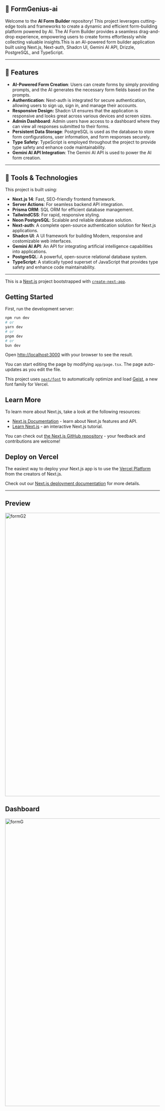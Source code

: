 ## 📌 FormGenius-ai
 
Welcome to the **AI Form Builder** repository! This project leverages cutting-edge tools and frameworks to create a dynamic and efficient form-building platform powered by AI. The AI Form Builder provides a seamless drag-and-drop experience, empowering users to create forms effortlessly while collecting valuable insights.This is an AI-powered form builder application built using Next.js, Next-auth, Shadcn UI, Gemini AI API, Drizzle, PostgreSQL, and TypeScript.

---

## 🌟 Features

- **AI-Powered Form Creation**: Users can create forms by simply providing prompts, and the AI generates the necessary form fields based on the prompts.
- **Authentication**: Next-auth is integrated for secure authentication, allowing users to sign up, sign in, and manage their accounts.
- **Responsive Design:** Shadcn UI ensures that the application is responsive and looks great across various devices and screen sizes.
- **Admin Dashboard**: Admin users have access to a dashboard where they can view all responses submitted to their forms.
- **Persistent Data Storage**: PostgreSQL is used as the database to store form configurations, user information, and form responses securely.
- **Type Safety**: TypeScript is employed throughout the project to provide type safety and enhance code maintainability.
- **Gemini AI API Integration**: The Gemini AI API is used to power the AI form creation.

---

## 🚀 Tools & Technologies

This project is built using:

- **Next.js 14**: Fast, SEO-friendly frontend framework.
- **Server Actions**: For seamless backend API integration.
- **Prisma ORM**: SQL ORM for efficient database management.
- **TailwindCSS**: For rapid, responsive styling.
- **Neon PostgreSQL**: Scalable and reliable database solution.
- **Next-auth**: A complete open-source authentication solution for Next.js applications.
- **Shadcn UI**: A UI framework for building Modern, responsive and costomizable web interfaces.
- **Gemini AI API**: An API for integrating artificial intelligence capabilities into applications.
- **PostgreSQ**L: A powerful, open-source relational database system.
- **TypeScript**: A statically typed superset of JavaScript that provides type safety and enhance code maintainability.


---



This is a [Next.js](https://nextjs.org) project bootstrapped with [`create-next-app`](https://nextjs.org/docs/app/api-reference/cli/create-next-app).

## Getting Started

First, run the development server:

```bash
npm run dev
# or
yarn dev
# or
pnpm dev
# or
bun dev
```

Open [http://localhost:3000](http://localhost:3000) with your browser to see the result.

You can start editing the page by modifying `app/page.tsx`. The page auto-updates as you edit the file.

This project uses [`next/font`](https://nextjs.org/docs/app/building-your-application/optimizing/fonts) to automatically optimize and load [Geist](https://vercel.com/font), a new font family for Vercel.

## Learn More

To learn more about Next.js, take a look at the following resources:

- [Next.js Documentation](https://nextjs.org/docs) - learn about Next.js features and API.
- [Learn Next.js](https://nextjs.org/learn) - an interactive Next.js tutorial.

You can check out [the Next.js GitHub repository](https://github.com/vercel/next.js) - your feedback and contributions are welcome!

## Deploy on Vercel

The easiest way to deploy your Next.js app is to use the [Vercel Platform](https://vercel.com/new?utm_medium=default-template&filter=next.js&utm_source=create-next-app&utm_campaign=create-next-app-readme) from the creators of Next.js.

Check out our [Next.js deployment documentation](https://nextjs.org/docs/app/building-your-application/deploying) for more details.

---

## Preview


<img width="920" alt="formG2" src="https://github.com/user-attachments/assets/957820f7-3bfb-42d3-b204-71c765d9ec70" />

## Dashboard
<img width="934" alt="formG" src="https://github.com/user-attachments/assets/c9c77df0-aa5f-4e29-9ec3-b9b2d7d4199b" />



